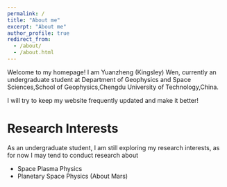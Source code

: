 ```yaml
---
permalink: /
title: "About me"
excerpt: "About me"
author_profile: true
redirect_from: 
  - /about/
  - /about.html
---
```

 Welcome to my homepage! I am Yuanzheng (Kingsley) Wen, currently an undergraduate student at Department of Geophysics and Space Sciences,School of Geophysics,Chengdu University of Technology,China.
 
 I will try to keep my website frequently updated and make it better!
 
Research Interests
======
As an undergraduate student, I am still exploring my research interests, as for now I may tend to conduct research about
* Space Plasma Physics
* Planetary Space Physics (About Mars)
 

